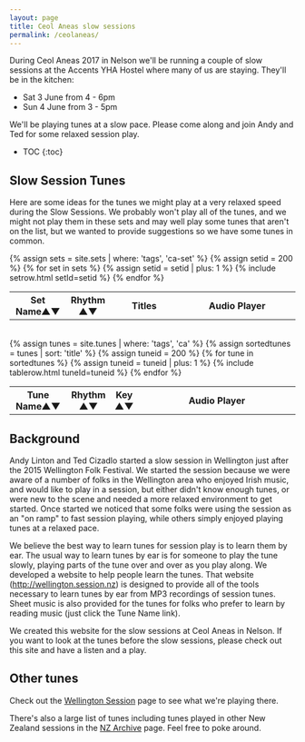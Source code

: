 ```yaml
---
layout: page
title: Ceol Aneas slow sessions
permalink: /ceolaneas/
---
```

<div id="audioPlayer"></div>

<div id="abc-textareas"></div>
<script>
var textAreas = document.getElementById("abc-textareas");
</script>

During Ceol Aneas 2017 in Nelson we'll be running a couple of slow sessions at
the Accents YHA Hostel where many of us are staying. They'll be in the kitchen:

 * Sat 3 June from 4 - 6pm
 * Sun 4 June from 3 - 5pm

We'll be playing tunes at a slow pace. Please come along and join Andy and Ted
for some relaxed session play.

* TOC
{:toc}

Slow Session Tunes
---------
Here are some ideas for the tunes we might play at a very relaxed speed during
the Slow Sessions. We probably won't play all of the tunes, and we might not play
them in these sets and may well play some tunes that aren't on the list, but we
wanted to provide suggestions so we have some tunes in common.

<table style="width:100%" id="ca-set" class="tablesorter">
<thead>
    <tr>
    <th style="width:20%;">Set Name&#x25B2;&#x25BC;</th>
    <th style="width:9%;">Rhythm<br />&#x25B2;&#x25BC;</th>
    <th style="width:26%;">Titles</th>
    <th style="width:45%;">Audio Player</th>
    </tr>
</thead>
<tbody>
{% assign sets = site.sets | where: 'tags', 'ca-set' %}
{% assign setid = 200 %}
{% for set in sets %}
{% assign setid = setid | plus: 1 %}
<tr>
{% include setrow.html setId=setid %}
</tr>
{% endfor %}
</tbody>
</table>
<br />
<table style="width:100%" id="ca" class="tablesorter">
<thead>
    <tr>
    <th style="width:20%;">Tune Name&#x25B2;&#x25BC;</th>
    <th style="width:6%;">Rhythm<br />&#x25B2;&#x25BC;</th>
    <th style="width:6%;">Key<br />&#x25B2;&#x25BC;</th>
    <th style="width:55%;">Audio Player</th>
    </tr>
</thead>
<tbody>
{% assign tunes = site.tunes | where: 'tags', 'ca' %}
{% assign sortedtunes = tunes | sort: 'title' %}
  {% assign tuneid = 200 %}
  {% for tune in sortedtunes %}
      {% assign tuneid = tuneid | plus: 1 %}
<tr>
{% include tablerow.html tuneId=tuneid %}
</tr>
  {% endfor %}
</tbody>
</table>

Background
----------

Andy Linton and Ted Cizadlo started a slow session in Wellington just after the
2015 Wellington Folk Festival. We started the session because we were aware
of a number of folks in the Wellington area who enjoyed Irish music, and would like to play
in a session, but either didn't know enough tunes, or were new to the scene and
needed a more relaxed environment to get started.  Once started we noticed that
some folks were using the session as an "on ramp" to fast session playing, while
others simply enjoyed playing tunes at a relaxed pace.

We believe the best way to learn tunes for session play is to learn them by ear.
The usual way to learn tunes by ear is for someone to play the tune slowly,
playing parts of the tune over and over as you play along.  We developed a website
to help people learn the tunes. That website
(<a href="http://wellington.session.nz">http://wellington.session.nz</a>)
is designed to provide all of the tools necessary to learn tunes by ear from MP3
recordings of session tunes.  Sheet music is also provided for the tunes for
folks who prefer to learn by reading music (just click the Tune Name link).

We created this website for the slow sessions at Ceol Aneas in Nelson.  If you
want to look at the tunes before the slow sessions, please check out this site and
have a listen and a play.

Other tunes
-----------

Check out the <a href="http://wellington.session.nz">Wellington Session</a> page
to see what we're playing there.

There's also a large list of tunes including tunes played in other New Zealand sessions in the
<a href="{{ site.mp3_host }}/archive/">NZ Archive</a> page.  Feel free to poke around.


<script>
$(document).ready(function() {
    audioPlayer.innerHTML = createAudioPlayer();

    /* turn off sorting on last column */
    $("#focustunes").tablesorter({
        headers: {
            4: {
                sorter: false
            }
        }
    });

    /* turn off sorting on last two columns */
    $("#focussets").tablesorter({
        headers: {
            2: {
                sorter: false
            },  
            3: {
                sorter: false
            }
        }
    });
    // In Chrome/Opera/Firefox, an AudioContext must be created or resumed
    // after the document received a user gesture to enable audio playback.
    // See https://goo.gl/7K7WLu and also see /js/audioContext.js
    // This function only sets the necessary event listener if we're running
    // on a Chrome, Opera or Firefox browser
    audioResume();
});
</script>
